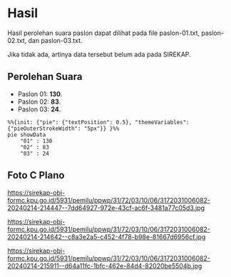 # Hasil

Hasil perolehan suara paslon dapat dilihat pada file paslon-01.txt, paslon-02.txt, dan paslon-03.txt.

Jika tidak ada, artinya data tersebut belum ada pada SIREKAP.

## Perolehan Suara

 * Paslon 01: **130**.
 * Paslon 02: **83**.
 * Paslon 03: **24**.

```mermaid
%%{init: {"pie": {"textPosition": 0.5}, "themeVariables": {"pieOuterStrokeWidth": "5px"}} }%%
pie showData
    "01" : 130
    "02" : 83
    "03" : 24
```
## Foto C Plano

https://sirekap-obj-formc.kpu.go.id/5931/pemilu/ppwp/31/72/03/10/06/3172031006082-20240214-214447--7dd64927-972e-43cf-ac6f-3481a77c05d3.jpg

https://sirekap-obj-formc.kpu.go.id/5931/pemilu/ppwp/31/72/03/10/06/3172031006082-20240214-214642--c8a3e2a5-c452-4f78-b98e-81667d6956cf.jpg

https://sirekap-obj-formc.kpu.go.id/5931/pemilu/ppwp/31/72/03/10/06/3172031006082-20240214-215911--d64a11fc-1bfc-462e-84d4-82020be5504b.jpg
